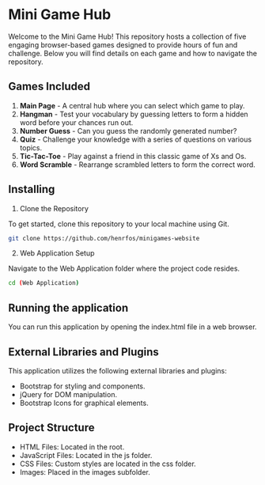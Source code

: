 # Mini Game Hub

Welcome to the Mini Game Hub! This repository hosts a collection of five engaging browser-based games designed to provide hours of fun and challenge. Below you will find details on each game and how to navigate the repository.

## Games Included

1. **Main Page** - A central hub where you can select which game to play.
2. **Hangman** - Test your vocabulary by guessing letters to form a hidden word before your chances run out.
3. **Number Guess** - Can you guess the randomly generated number?
4. **Quiz** - Challenge your knowledge with a series of questions on various topics.
5. **Tic-Tac-Toe** - Play against a friend in this classic game of Xs and Os.
6. **Word Scramble** - Rearrange scrambled letters to form the correct word.
   
## Installing
1. Clone the Repository

To get started, clone this repository to your local machine using Git.

```bash
git clone https://github.com/henrfos/minigames-website
```
2. Web Application Setup

Navigate to the Web Application folder where the project code resides.

```bash
cd (Web Application)
```

## Running the application

You can run this application by opening the index.html file in a web browser.

## External Libraries and Plugins
This application utilizes the following external libraries and plugins:

* Bootstrap for styling and components.
* jQuery for DOM manipulation.
* Bootstrap Icons for graphical elements.

## Project Structure

* HTML Files: Located in the root.
* JavaScript Files: Located in the js folder.
* CSS Files: Custom styles are located in the css folder.
* Images: Placed in the images subfolder.

